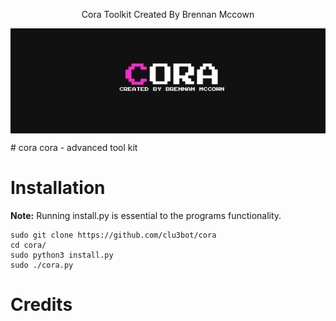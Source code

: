 
<p align=center>
Cora Toolkit Created By Brennan Mccown
</p>

<p align=center>
<img src=media/cora.png align=center alt=banner />
</p>
# cora
cora - advanced tool kit

# Installation

**Note:** Running install.py is essential to the programs functionality. 
```
sudo git clone https://github.com/clu3bot/cora
cd cora/
sudo python3 install.py
sudo ./cora.py
```

# Credits

